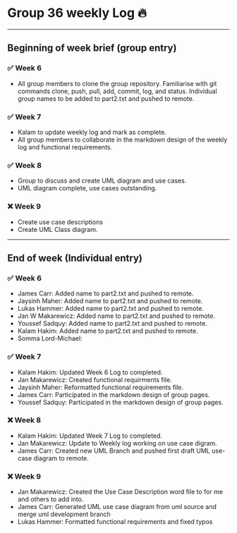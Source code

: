 # Group 36 weekly Log :fire:
<hr />

## Beginning of week brief (group entry)

### :white_check_mark: Week 6
- All group members to clone the group repository.  Familiarise with git commands clone, push, pull, add,  commit, log, and status. Individual group names to be added to part2.txt and pushed to remote.

### :white_check_mark: Week 7
- Kalam to update weekly log and mark as complete.
- All group members to collaborate in the markdown design of the weekly log and functional requirements.

### :white_check_mark: Week 8
- Group to discuss and create UML diagram and use cases.
- UML diagram complete, use cases outstanding.

### :x: Week 9
- Create use case descriptions
- Create UML Class diagram.

<hr>

## End of week (Individual entry)
### :white_check_mark: Week 6

- James Carr: Added name to part2.txt and pushed to remote.
- Jaysinh Maher: Added name to part2.txt and pushed to remote.
- Lukas Hammer: Added name to part2.txt and pushed to remote.
- Jan W Makarewicz: Added name to part2.txt and pushed to remote.
- Youssef Sadquy: Added name to part2.txt and pushed to remote.
- Kalam Hakim: Added name to part2.txt and pushed to remote.
- Somma Lord-Michael:

### :white_check_mark: Week 7
- Kalam Hakim: Updated Week 6 Log to completed.
- Jan Makarewicz: Created functional requirments file.
- Jaysinh Maher: Reformatted functional requirements file.
- James Carr: Participated in the markdown design of group pages.
- Youssef Sadquy: Participated in the markdown design of group pages.


### :x: Week 8
- Kalam Hakim: Updated Week 7 Log to completed.
- Jan Makarewicz: Update to Weekly log working on use case digram.
- James Carr: Created new UML Branch and pushed first draft UML use-case diagram to remote.

### :x: Week 9
- Jan Makarewicz: Created the Use Case Description word file to for me and others to add into.
- James Carr: Generated UML use case diagram from uml source and merge uml development branch
- Lukas Hammer: Formatted functional requirements and fixed typos